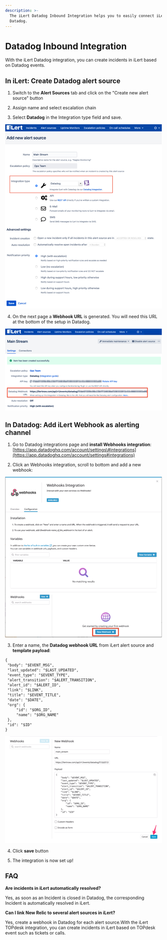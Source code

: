```yaml
---
description: >-
  The iLert Datadog Inbound Integration helps you to easily connect iLert with
  Datadog.
---
```


# Datadog Inbound Integration

With the iLert Datadog integration, you can create incidents in iLert based on Datadog events.

## In iLert: Create Datadog alert source <a id="alert-source"></a>

1. Switch to the **Alert Sources** tab and click on the "Create new alert source" button

2. Assign name and select escalation chain

3. Select **Datadog** in the Integration type field and save.

![](../../.gitbook/assets/dd1.png)

4. On the next page a **Webhook URL** is generated. You will need this URL at the bottom of the setup in Datadog.

![](../../.gitbook/assets/dd2.png)

## In Datadog: Add iLert Webhook as alerting channel <a id="add-webhook"></a>

1. Go to Datadog integrations page and **install Webhooks integration**: [https://app.datadoghq.com/account/settings\#integrations](https://app.datadoghq.com/account/settings#integrations)

2. Click an Webhooks integration, scroll to bottom and add a new webhook:

![](../../.gitbook/assets/dd3.png)

3. Enter a name, the **Datadog webhook URL** from iLert alert source and **template payload**:

```text
{
 "body": "$EVENT_MSG",
 "last_updated": "$LAST_UPDATED",
 "event_type": "$EVENT_TYPE",
 "alert_transition": "$ALERT_TRANSITION",
 "alert_id": "$ALERT_ID",
 "link": "$LINK",
 "title": "$EVENT_TITLE",
 "date": "$DATE",
 "org": {
     "id": "$ORG_ID",
     "name": "$ORG_NAME"
 },
 "id": "$ID"
}
```

![](../../.gitbook/assets/dd4.png)

4. Click **save** button

5. The integration is now set up!

## FAQ <a id="faq"></a>

**Are incidents in iLert automatically resolved?**

Yes, as soon as an Incident is closed in Datadog, the corresponding Incident is automatically resolved in iLert.

**Can I link New Relic to several alert sources in iLert?**

Yes, create a webhook in Datadog for each alert source.With the iLert TOPdesk integration, you can create incidents in iLert based on TOPdesk event such as tickets or calls.

